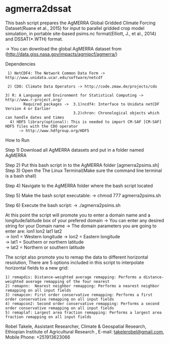# agmerra2dssat


This bash script prepares the AgMERRA Global Gridded Climate Forcing Dataset(Ruane et al., 2015) for input to parallel gridded crop model simulation, in portable site-based psims.nc format(Elliott, J., et al., 2014) and DSSAT(*.WTH) format. 

-> You can download the global AgMERRA dataset from (http://data.giss.nasa.gov/impacts/agmipcf/agmerra/)

 Dependencies
 
     1) NetCDF4: The Network Common Data Form -> http://www.unidata.ucar.edu/software/netcdf                  
                                                                                                                   
     2) CDO: Climate Data Operators -> http://code.zmaw.de/projects/cdo                                           
                                                                                                                   
    3) R: A Language and Environment for Statistical Computing ->  http://www.r-project.org/                       
            Required packages ->  3.1)ncdf4: Interface to Unidata netCDF Version 4 or Earlier                     
                                  3.2)chron: Chronological objects which can handle dates and times                                                         									     
      4) HDF5 library(optional): This is needed to import CM-SAF [CM-SAF] HDF5 files with the CDO operator        
          -> http://www.hdfgroup.org/HDF5                                                                          
                                                
            
            
How to Run

Step 1) Download all AgMERRA datasets and put in a folder named AgMERRA  

Step 2) Put this bash script in to the AgMERRA folder [agmerra2psims.sh]                                                                                                                                                    
Step 3) Open the The Linux Terminal(Make sure the command line terminal is a bash shall)                       
                                                                                                                 
Step 4) Navigate to the AgMERRA folder where the bash script located  

Step 5) Make the bash script executable: -> chmod 777 agmerra2psims.sh    
                                                                                                                 
Step 6) Execute the bash script: -> ./agmerra2psims.sh  

At this point the script will promote you to enter a domain name and a longitude/latitude box of your prefered domain
    -> You can enter any desired string for your Domain name
    -> The domain parameters you are going to enter are: lon1 lon2 lat1 lat2           
               -> lon1 = Western longitude 
               -> lon2 = Eastern longitude     
               -> lat1 = Southern or northern latitude                
               -> lat2 = Northern or southern latitude
               
The script also promote you to remap the data to different horizontal resolution, There are 5 options included in this script to interpolate horizontal fields to a new grid:                                                                      
                                                                                                                       
    1) remapdis: Distance-weighted average remapping: Performs a distance-weighted average remapping of the four nearest   	   
    2) remapnn:  Nearest neighbor remapping: Performs a nearest neighbor remapping on all input fields                   
    3) remapcon: First order conservative remapping: Performs a first order conservative remapping on all input fields   
    4) remapcon2: Second order conservative remapping: Performs a second order conservative remapping on all input fields  
    5) remaplaf: Largest area fraction remapping: Performs a largest area fraction remapping on all input fields 
    
    
Robel Takele, 
Assistant Researcher, 
Climate & Geospatial Research,
Ethiopian Institute of Agricultural Research ,
E-mail: takelerobel@gmail.com, 
Mobile Phone: +251913623066 

               





